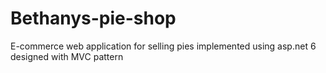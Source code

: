 # Bethanys-pie-shop
E-commerce web application for selling pies implemented using asp.net 6 designed with MVC pattern  
